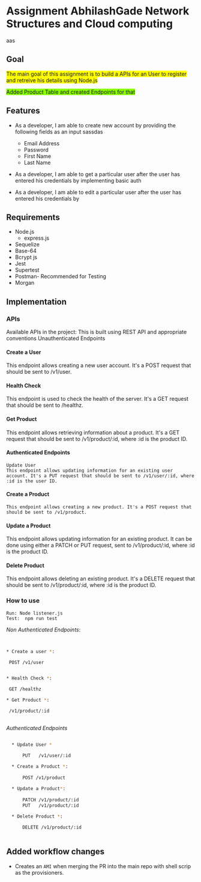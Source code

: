 # Assignment AbhilashGade Network Structures and Cloud computing

aas
## Goal
<span style="background-color: #FFFF00">The main goal of this assignment is to build a APIs for an User to register and retreive his details using Node.js</span>

<span style="background-color: #88FF00">Added Product Table and created Endpoints for that </span>

## Features
* As a developer, I am able to create new account by providing the following fields as an input
sassdas

    * Email Address
    * Password
    * First Name
    * Last Name
* As a developer, I am able to get a particular user after the user has entered his credentials by      implementing basic auth
* As a developer, I am able to edit a particular user after the user has entered his credentials by     


## Requirements


* Node.js
  * express.js
* Sequelize
* Base-64
* Bcrypt js
* Jest
* Supertest
* Postman- Recommended for Testing
* Morgan

## Implementation
  

  ### APIs

  Available APIs in the project:
  This is built using REST API and appropriate conventions
  Unauthenticated Endpoints
  #### Create a User
  This endpoint allows creating a new user account. It's a POST request that should be sent to /v1/user.

  #### Health Check
  This endpoint is used to check the health of the server. It's a GET request that should be sent to /healthz.

  #### Get Product
  This endpoint allows retrieving information about a product. It's a GET request that should be sent to /v1/product/:id, where :id is the product ID.

  #### Authenticated Endpoints
    Update User
    This endpoint allows updating information for an existing user account. It's a PUT request that should be sent to /v1/user/:id, where :id is the user ID.

  #### Create a Product
    This endpoint allows creating a new product. It's a POST request that should be sent to /v1/product.

    
  #### Update a Product
  This endpoint allows updating information for an existing product. It can be done using either a PATCH or PUT request, sent to /v1/product/:id, where :id is the product ID.

  #### Delete Product
  This endpoint allows deleting an existing product. It's a DELETE request that should be sent to /v1/product/:id, where :id is the product ID.
  ### How to use

    Run: Node listener.js
    Test:  npm run test 


  *Non Authenticated Endpoints*:
   ```sh
    
 
  * Create a user *:
   
    POST /v1/user


  * Health Check *:
   
    GET /healthz

  * Get Product *:

    /v1/product/:id
    
  ```
  *Authenticated Endpoints*


```sh
    
  * Update User *
    
      PUT   /v1/user/:id

  * Create a Product *:
   
      POST /v1/product

  * Update a Product*:
   
      PATCH /v1/product/:id
      PUT   /v1/product/:id
  
  * Delete Product *:

      DELETE /v1/product/:id
    
  ```


  ## Added workflow changes

  * Creates an `AMI` when merging the PR into the main repo with shell scrip as the provisioners.
  




    

    
